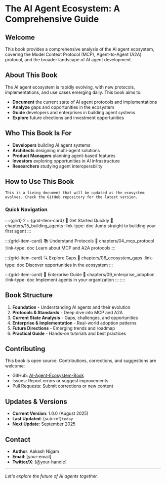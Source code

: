 # The AI Agent Ecosystem: A Comprehensive Guide

## Welcome

This book provides a comprehensive analysis of the AI agent ecosystem, covering the Model Context Protocol (MCP), Agent-to-Agent (A2A) protocol, and the broader landscape of AI agent development.

## About This Book

The AI agent ecosystem is rapidly evolving, with new protocols, implementations, and use cases emerging daily. This book aims to:

- **Document** the current state of AI agent protocols and implementations
- **Analyze** gaps and opportunities in the ecosystem
- **Guide** developers and enterprises in building agent systems
- **Explore** future directions and investment opportunities

## Who This Book Is For

- **Developers** building AI agent systems
- **Architects** designing multi-agent solutions
- **Product Managers** planning agent-based features
- **Investors** exploring opportunities in AI infrastructure
- **Researchers** studying agent interoperability

## How to Use This Book

```{note}
This is a living document that will be updated as the ecosystem evolves. Check the GitHub repository for the latest version.
```

### Quick Navigation

::::{grid} 2
:::{grid-item-card} 🚀 Get Started Quickly
:link: chapters/15_building_agents
:link-type: doc
Jump straight to building your first agent
:::

:::{grid-item-card} 📚 Understand Protocols
:link: chapters/04_mcp_protocol
:link-type: doc
Learn about MCP and A2A protocols
:::

:::{grid-item-card} 🔍 Explore Gaps
:link: chapters/06_ecosystem_gaps
:link-type: doc
Discover opportunities in the ecosystem
:::

:::{grid-item-card} 💼 Enterprise Guide
:link: chapters/09_enterprise_adoption
:link-type: doc
Implement agents in your organization
:::
::::

## Book Structure

1. **Foundation** - Understanding AI agents and their evolution
2. **Protocols & Standards** - Deep dive into MCP and A2A
3. **Current State Analysis** - Gaps, challenges, and opportunities
4. **Enterprise & Implementation** - Real-world adoption patterns
5. **Future Directions** - Emerging trends and roadmap
6. **Practical Guide** - Hands-on tutorials and best practices

## Contributing

This book is open source. Contributions, corrections, and suggestions are welcome:

- GitHub: [AI-Agent-Ecosystem-Book](https://github.com/akaash-nigam/AI-Agent-Ecosystem-Book)
- Issues: Report errors or suggest improvements
- Pull Requests: Submit corrections or new content

## Updates & Versions

- **Current Version**: 1.0.0 (August 2025)
- **Last Updated**: {sub-ref}`today`
- **Next Update**: September 2025

## Contact

- **Author**: Aakash Nigam
- **Email**: [your-email]
- **Twitter/X**: [@your-handle]

---

*Let's explore the future of AI agents together.*